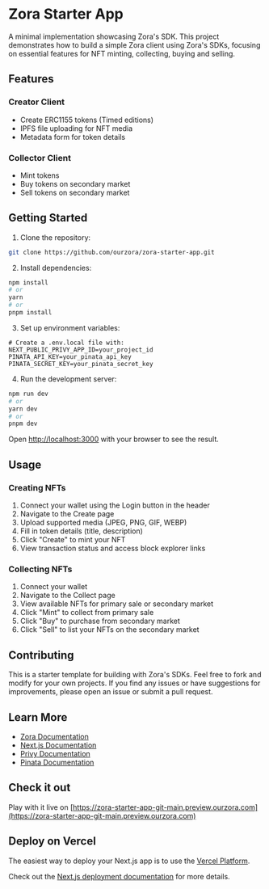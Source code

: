 # Zora Starter App

A minimal implementation showcasing Zora's SDK. This project demonstrates how to build a simple Zora client using Zora's SDKs, focusing on essential features for NFT minting, collecting, buying and selling.

## Features

### Creator Client

- Create ERC1155 tokens (Timed editions)
- IPFS file uploading for NFT media
- Metadata form for token details

### Collector Client

- Mint tokens
- Buy tokens on secondary market
- Sell tokens on secondary market

## Getting Started

1. Clone the repository:

```bash
git clone https://github.com/ourzora/zora-starter-app.git
```

2. Install dependencies:

```bash
npm install
# or
yarn
# or
pnpm install
```

3. Set up environment variables:

```env
# Create a .env.local file with:
NEXT_PUBLIC_PRIVY_APP_ID=your_project_id
PINATA_API_KEY=your_pinata_api_key
PINATA_SECRET_KEY=your_pinata_secret_key
```

4. Run the development server:

```bash
npm run dev
# or
yarn dev
# or
pnpm dev
```

Open [http://localhost:3000](http://localhost:3000) with your browser to see the result.

## Usage

### Creating NFTs

1. Connect your wallet using the Login button in the header
2. Navigate to the Create page
3. Upload supported media (JPEG, PNG, GIF, WEBP)
4. Fill in token details (title, description)
5. Click "Create" to mint your NFT
6. View transaction status and access block explorer links

### Collecting NFTs

1. Connect your wallet
2. Navigate to the Collect page
3. View available NFTs for primary sale or secondary market
4. Click "Mint" to collect from primary sale
5. Click "Buy" to purchase from secondary market
6. Click "Sell" to list your NFTs on the secondary market

## Contributing

This is a starter template for building with Zora's SDKs. Feel free to fork and modify for your own projects. If you find any issues or have suggestions for improvements, please open an issue or submit a pull request.

## Learn More

- [Zora Documentation](https://docs.zora.co/)
- [Next.js Documentation](https://nextjs.org/docs)
- [Privy Documentation](https://docs.privy.io/)
- [Pinata Documentation](https://docs.pinata.cloud/quickstart)

## Check it out

Play with it live on [https://zora-starter-app-git-main.preview.ourzora.com](https://zora-starter-app-git-main.preview.ourzora.com)

## Deploy on Vercel

The easiest way to deploy your Next.js app is to use the [Vercel Platform](https://vercel.com/new).

Check out the [Next.js deployment documentation](https://nextjs.org/docs/app/building-your-application/deploying) for more details.
